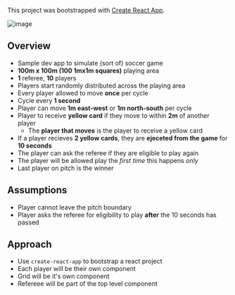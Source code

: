 This project was bootstrapped with [Create React App](https://github.com/facebookincubator/create-react-app).

![image](https://user-images.githubusercontent.com/24975408/45783244-24ca0580-bc5d-11e8-83df-ddc96b33c11e.png)

## Overview

* Sample dev app to simulate (sort of) soccer game
* **100m x 100m (100 1mx1m squares)** playing area
* **1** referee, **10** players
* Players start randomly distributed across the playing area
* Every player allowed to move **once** per cycle
* Cycle every **1 second**
* Player can move **1m east-west** or **1m north-south** per cycle
* Player to receive **yellow card** if they move to within **2m** of another player
  * The **player that moves** is the player to receive a yellow card
* If a player recieves **2 yellow cards**, they are **ejeceted from the game** for **10 seconds**
* The player can ask the referee if they are eligible to play again
* The player will be allowed play the *first time* this happens *only*
* Last player on pitch is the winner

## Assumptions 

* Player cannot leave the pitch boundary
* Player asks the referee for eligibility to play **after** the 10 seconds has passed

## Approach

* Use `create-react-app` to bootstrap a react project
* Each player will be their own component
* Grid will be it's own component
* Refereee will be part of the top level component
